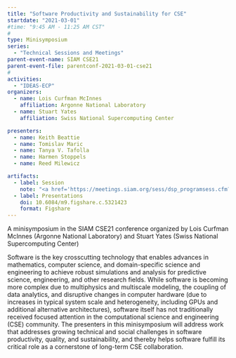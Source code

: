 ```yaml
---
title: "Software Productivity and Sustainability for CSE"
startdate: "2021-03-01"
#time: "9:45 AM - 11:25 AM CST"
#
type: Minisymposium 
series: 
  - "Technical Sessions and Meetings"
parent-event-name: SIAM CSE21
parent-event-file: parentconf-2021-03-01-cse21
#
activities:
  - "IDEAS-ECP"
organizers:
  - name: Lois Curfman McInnes
    affiliation: Argonne National Laboratory
  - name: Stuart Yates
    affiliation: Swiss National Supercomputing Center

presenters:
  - name: Keith Beattie
  - name: Tomislav Maric
  - name: Tanya V. Tafolla
  - name: Harmen Stoppels
  - name: Reed Milewicz

artifacts:
  - label: Session
    note: "<a href='https://meetings.siam.org/sess/dsp_programsess.cfm?SESSIONCODE=70085'>MS30</a>"
  - label: Presentations
    doi: 10.6084/m9.figshare.c.5321423
    format: Figshare
---
```


A minisymposium in the SIAM CSE21 conference organized by Lois Curfman McInnes (Argonne National Laboratory) and Stuart Yates (Swiss National Supercomputing Center)

Software is the key crosscutting technology that enables advances in mathematics, computer science, and domain-specific science and engineering to achieve robust simulations and analysis for predictive science, engineering, and other research fields. While software is becoming more complex due to multiphysics and multiscale modeling, the coupling of data analytics, and disruptive changes in computer hardware (due to increases in typical system scale and heterogeneity, including GPUs and additional alternative architectures), software itself has not traditionally received focused attention in the computational science and engineering (CSE) community. The presenters in this minisymposium will address work that addresses growing technical and social challenges in software productivity, quality, and sustainability, and thereby helps software fulfill its critical role as a cornerstone of long-term CSE collaboration.
